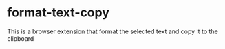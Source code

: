 format-text-copy
====
This is a browser extension that format the selected text and copy it to the clipboard
